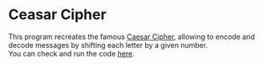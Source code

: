 # Ceasar Cipher
This program recreates the famous [Caesar Cipher](https://en.wikipedia.org/wiki/Caesar_cipher), allowing to encode and decode messages by shifting each letter by a given number.   
You can check and run the code [here](https://replit.com/@damachad/caesarcipher#main.py).
